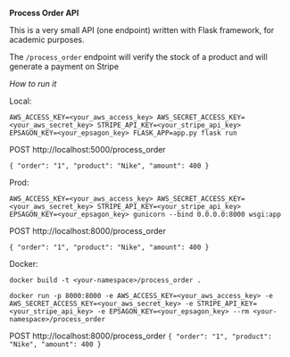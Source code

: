 **Process Order API**

This is a very small API (one endpoint) written with Flask framework, for academic purposes. 

The `/process_order` endpoint will verify the stock of a product and will generate a payment on Stripe

*How to run it*

Local:

`AWS_ACCESS_KEY=<your_aws_access_key> AWS_SECRET_ACCESS_KEY=<your_aws_secret_key> STRIPE_API_KEY=<your_stripe_api_key> EPSAGON_KEY=<your_epsagon_key> FLASK_APP=app.py flask run`

POST http://localhost:5000/process_order

`
{
 "order": "1",
 "product": "Nike",
 "amount": 400
}
`

Prod:

`AWS_ACCESS_KEY=<your_aws_access_key> AWS_SECRET_ACCESS_KEY=<your_aws_secret_key> STRIPE_API_KEY=<your_stripe_api_key> EPSAGON_KEY=<your_epsagon_key> gunicorn --bind 0.0.0.0:8000 wsgi:app`

POST http://localhost:8000/process_order

`
{
 "order": "1",
 "product": "Nike",
 "amount": 400
}
`

Docker:

`docker build -t <your-namespace>/process_order .`

`docker run -p 8000:8000 -e AWS_ACCESS_KEY=<your_aws_access_key> -e AWS_SECRET_ACCESS_KEY=<your_aws_secret_key> -e STRIPE_API_KEY=<your_stripe_api_key> -e EPSAGON_KEY=<your_epsagon_key> --rm <your-namespace>/process_order`

POST http://localhost:8000/process_order
`
{
 "order": "1",
 "product": "Nike",
 "amount": 400
}
`

